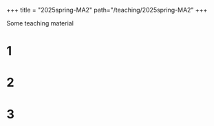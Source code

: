 +++
title = "2025spring-MA2"
path="/teaching/2025spring-MA2"
+++

Some teaching material

# 1

# 2

# 3